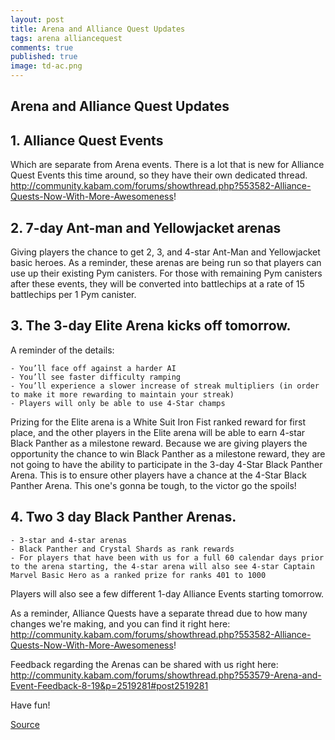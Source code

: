 ```yaml
---
layout: post
title: Arena and Alliance Quest Updates
tags: arena alliancequest
comments: true
published: true
image: td-ac.png
---
```


## Arena and Alliance Quest Updates

## 1. Alliance Quest Events
Which are separate from Arena events. There is a lot that is new for Alliance Quest Events this time around, so they have their own dedicated thread. http://community.kabam.com/forums/showthread.php?553582-Alliance-Quests-Now-With-More-Awesomeness!
 
## 2. 7-day Ant-man and Yellowjacket arenas 
Giving players the chance to get 2, 3, and 4-star Ant-Man and Yellowjacket basic heroes. As a reminder, these arenas are being run so that players can use up their existing Pym canisters.
For those with remaining Pym canisters after these events, they will be converted into battlechips at a rate of 15 battlechips per 1 Pym canister. 
 
## 3. The 3-day Elite Arena kicks off tomorrow. 

A reminder of the details:

	- You’ll face off against a harder AI
	- You’ll see faster difficulty ramping
	- You’ll experience a slower increase of streak multipliers (in order to make it more rewarding to maintain your streak)
	- Players will only be able to use 4-Star champs
 
Prizing for the Elite arena is a White Suit Iron Fist ranked reward for first place, and the other players in the Elite arena will be able to earn 4-star Black Panther as a milestone reward. Because we are giving players the opportunity the chance to win Black Panther as a milestone reward, they are not going to have the ability to participate in the 3-day 4-Star Black Panther Arena. This is to ensure other players have a chance at the 4-Star Black Panther Arena.
This one's gonna be tough, to the victor go the spoils! 
 
## 4.  Two 3 day Black Panther Arenas.
	- 3-star and 4-star arenas
	- Black Panther and Crystal Shards as rank rewards
	- For players that have been with us for a full 60 calendar days prior to the arena starting, the 4-star arena will also see 4-star Captain Marvel Basic Hero as a ranked prize for ranks 401 to 1000

Players will also see a few different 1-day Alliance Events starting tomorrow. 
 
As a reminder, Alliance Quests have a separate thread due to how many changes we're making, and you can find it right here: http://community.kabam.com/forums/showthread.php?553582-Alliance-Quests-Now-With-More-Awesomeness!
 
Feedback regarding the Arenas can be shared with us right here: http://community.kabam.com/forums/showthread.php?553579-Arena-and-Event-Feedback-8-19&p=2519281#post2519281

Have fun!

[Source](http://community.kabam.com/forums/showthread.php?519876-Arena-Feedback-Cross-post/page2)
